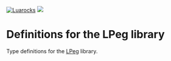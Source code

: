 [![Luarocks](https://img.shields.io/luarocks/v/gvvaughan/lpeg?label=Luarocks&logo=Lua)](https://luarocks.org/modules/gvvaughan/lpeg)
[![](https://img.shields.io/badge/HTML-documentation-green?logo=html5)](http://www.inf.puc-rio.br/~roberto/lpeg/lpeg.html)

# Definitions for the LPeg library

Type definitions for the [LPeg](https://www.inf.puc-rio.br/~roberto/lpeg) library.

